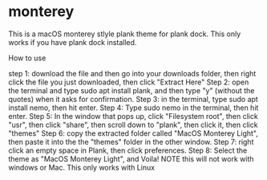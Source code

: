 # monterey
This is a macOS monterey stlyle plank theme for plank dock. This only works if you have plank dock installed.

How to use

step 1: download the file and then go into your downloads folder, then right click the file you just downloaded, then click "Extract Here"
Step 2: open the terminal and type sudo apt install plank, and then type "y" (without the quotes) when it asks for confirmation. 
Step 3: in the terminal, type sudo apt install nemo, then hit enter.
Step 4: Type sudo nemo in the terminal, then hit enter.
Step 5: In the window that pops up, click "Filesystem root", then click "usr", then click "share", then scroll down to "plank", then click it, then click "themes"
Step 6: copy the extracted folder called "MacOS Monterey Light", then paste it into the the "themes" folder in the other window.
Step 7: right click an empty space in Plank, then click preferences. 
Step 8: Select the theme as "MacOS Monterey Light", and Voila!
NOTE this will not work with windows or Mac. This only works with Linux
